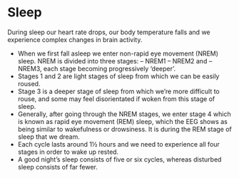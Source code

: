 # Sleep
During sleep our heart rate drops, our body temperature falls and we experience complex changes in brain activity.
- When we first fall asleep we enter non-rapid eye movement (NREM) sleep. NREM is divided into three stages: – NREM1 – NREM2 and – NREM3, each stage becoming progressively ‘deeper’.
- Stages 1 and 2 are light stages of sleep from which we can be easily roused.
- Stage 3 is a deeper stage of sleep from which we’re more difficult to rouse, and some may feel disorientated if woken from this stage of sleep.
- Generally, after going through the NREM stages, we enter stage 4 which is known as rapid eye movement (REM) sleep, which the EEG shows as being similar to wakefulness or drowsiness. It is during the REM stage of sleep that we dream.
- Each cycle lasts around 1½ hours and we need to experience all four stages in order to wake up rested.
- A good night’s sleep consists of five or six cycles, whereas disturbed sleep consists of far fewer.
